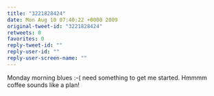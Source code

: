 ```yaml
---
title: "3221828424"
date: Mon Aug 10 07:40:22 +0000 2009
original-tweet-id: "3221828424"
retweets: 0
favorites: 0
reply-tweet-id: ""
reply-user-id: ""
reply-user-screen-name: ""
---
```

Monday morning blues :-( need something to get me started. Hmmmm coffee sounds like a plan!
